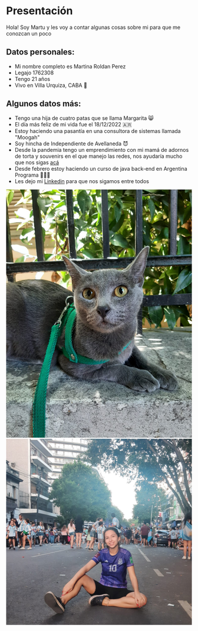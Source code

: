 # Presentación
Hola! Soy Martu y les voy a contar algunas cosas sobre mi para que me conozcan un poco

## Datos personales: 
- Mi nombre completo es Martina Roldan Perez
- Legajo 1762308
- Tengo 21 años
- Vivo en Villa Urquiza, CABA 📍

## Algunos datos más:
- Tengo una hija de cuatro patas que se llama Margarita 😸
- El día más feliz de mi vida fue el 18/12/2022 🇦🇷
- Estoy haciendo una pasantía en una consultora de sistemas llamada "Moogah"
- Soy hincha de Independiente de Avellaneda 😈
- Desde la pandemia tengo un emprendimiento con mi mamá de adornos de torta y souvenirs en el que manejo las redes, nos ayudaría mucho que nos sigas [acá](https://instagram.com/porcelanafria.dulcemartina?igshid=YmMyMTA2M2Y=)
- Desde febrero estoy haciendo un curso de java back-end en Argentina Programa 👩🏽‍💻
- Les dejo mi [Linkedin](https://www.linkedin.com/in/martina-roldan-perez-324195200/) para que nos sigamos entre todos

![Margarita](Margarita.jpeg)
![18/12/2022](ArgentinaCampeon.jpeg)
